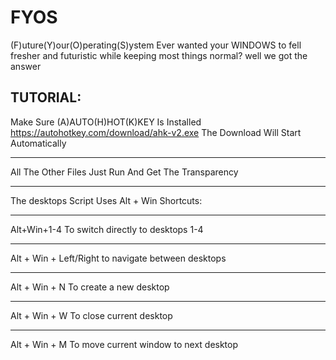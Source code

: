 # FYOS
(F)uture(Y)our(O)perating(S)ystem Ever wanted your WINDOWS to fell fresher and futuristic while keeping most things normal? well we got the answer


TUTORIAL:
---------------------------------------------------------------------------------------------------------------------------------------------------

Make Sure (A)AUTO(H)HOT(K)KEY Is Installed https://autohotkey.com/download/ahk-v2.exe The Download Will Start Automatically

----------------------------------------------------------------------------------------------------------------------------------------------------

All The Other Files Just Run And Get The Transparency

----------------------------------------------------------------------------------------------------------------------------------------------------

The desktops Script Uses Alt + Win Shortcuts:

----------------------------------------------------------------------------------------------------------------------------------------------------

Alt+Win+1-4 To switch directly to desktops 1-4

----------------------------------------------------------------------------------------------------------------------------------------------------

Alt + Win + Left/Right to navigate between desktops

----------------------------------------------------------------------------------------------------------------------------------------------------

Alt + Win + N To create a new desktop

----------------------------------------------------------------------------------------------------------------------------------------------------

Alt + Win + W To close current desktop

----------------------------------------------------------------------------------------------------------------------------------------------------

Alt + Win + M To move current window to next desktop
